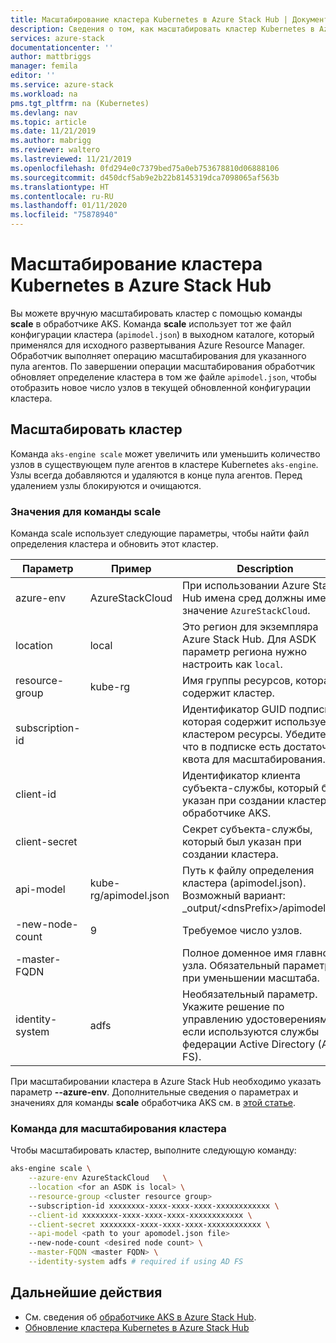 ```yaml
---
title: Масштабирование кластера Kubernetes в Azure Stack Hub | Документация Майкрософт
description: Сведения о том, как масштабировать кластер Kubernetes в Azure Stack Hub.
services: azure-stack
documentationcenter: ''
author: mattbriggs
manager: femila
editor: ''
ms.service: azure-stack
ms.workload: na
pms.tgt_pltfrm: na (Kubernetes)
ms.devlang: nav
ms.topic: article
ms.date: 11/21/2019
ms.author: mabrigg
ms.reviewer: waltero
ms.lastreviewed: 11/21/2019
ms.openlocfilehash: 0fd294e0c7379bed75a0eb753678810d06888106
ms.sourcegitcommit: d450dcf5ab9e2b22b8145319dca7098065af563b
ms.translationtype: HT
ms.contentlocale: ru-RU
ms.lasthandoff: 01/11/2020
ms.locfileid: "75878940"
---
```

# <a name="scale-a-kubernetes-cluster-on-azure-stack-hub"></a>Масштабирование кластера Kubernetes в Azure Stack Hub

Вы можете вручную масштабировать кластер с помощью команды **scale** в обработчике AKS. Команда **scale** использует тот же файл конфигурации кластера (`apimodel.json`) в выходном каталоге, который применялся для исходного развертывания Azure Resource Manager. Обработчик выполняет операцию масштабирования для указанного пула агентов. По завершении операции масштабирования обработчик обновляет определение кластера в том же файле `apimodel.json`, чтобы отобразить новое число узлов в текущей обновленной конфигурации кластера.

## <a name="scale-a-cluster"></a>Масштабировать кластер

Команда `aks-engine scale` может увеличить или уменьшить количество узлов в существующем пуле агентов в кластере Kubernetes `aks-engine`. Узлы всегда добавляются и удаляются в конце пула агентов. Перед удалением узлы блокируются и очищаются.

### <a name="values-for-the-scale-command"></a>Значения для команды scale

Команда scale использует следующие параметры, чтобы найти файл определения кластера и обновить этот кластер.

| Параметр | Пример | Description |
| --- | --- | --- | 
| azure-env | AzureStackCloud | При использовании Azure Stack Hub имена сред должны иметь значение `AzureStackCloud`. | 
| location | local | Это регион для экземпляра Azure Stack Hub. Для ASDK параметр региона нужно настроить как `local`.  | 
| resource-group | kube-rg | Имя группы ресурсов, которая содержит кластер. | 
| subscription-id |  | Идентификатор GUID подписки, которая содержит используемые кластером ресурсы. Убедитесь, что в подписке есть достаточная квота для масштабирования. | 
| client-id |  | Идентификатор клиента субъекта-службы, который был указан при создании кластера в обработчике AKS. | 
| client-secret |  | Секрет субъекта-службы, который был указан при создании кластера. | 
| api-model | kube-rg/apimodel.json | Путь к файлу определения кластера (apimodel.json). Возможный вариант:  _output/\<dnsPrefix>/apimodel.json | 
| -new-node-count | 9 | Требуемое число узлов. | 
| -master-FQDN |  | Полное доменное имя главного узла. Обязательный параметр при уменьшении масштаба. |
| identity-system | adfs | Необязательный параметр. Укажите решение по управлению удостоверениями, если используются службы федерации Active Directory (AD FS). |

При масштабировании кластера в Azure Stack Hub необходимо указать параметр **--azure-env**. Дополнительные сведения о параметрах и значениях для команды **scale** обработчика AKS см. в [этой статье](https://github.com/Azure/aks-engine/blob/master/docs/topics/scale.md#parameters).

### <a name="command-to-scale-your-cluster"></a>Команда для масштабирования кластера

Чтобы масштабировать кластер, выполните следующую команду:

```bash
aks-engine scale \
    --azure-env AzureStackCloud   \
    --location <for an ASDK is local> \
    --resource-group <cluster resource group>
    --subscription-id xxxxxxxx-xxxx-xxxx-xxxx-xxxxxxxxxxxx \
    --client-id xxxxxxxx-xxxx-xxxx-xxxx-xxxxxxxxxxxx \
    --client-secret xxxxxxxx-xxxx-xxxx-xxxx-xxxxxxxxxxxx \
    --api-model <path to your apomodel.json file>
    --new-node-count <desired node count> \
    --master-FQDN <master FQDN> \
    --identity-system adfs # required if using AD FS
```

## <a name="next-steps"></a>Дальнейшие действия

- См. сведения об [обработчике AKS в Azure Stack Hub](azure-stack-kubernetes-aks-engine-overview.md).
- [Обновление кластера Kubernetes в Azure Stack Hub](azure-stack-kubernetes-aks-engine-upgrade.md)